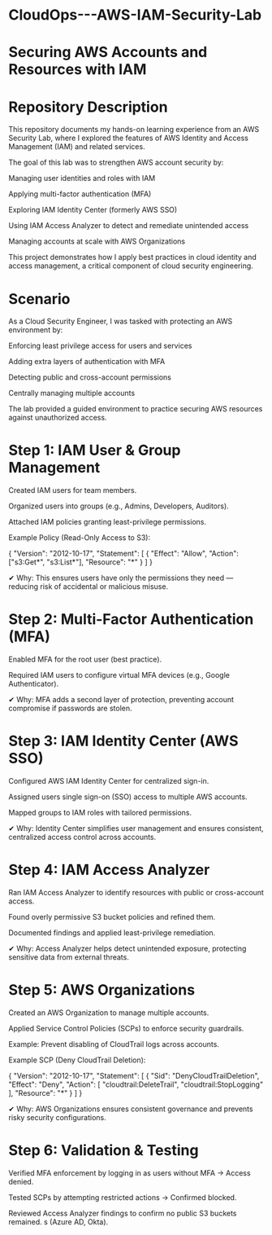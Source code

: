# CloudOps---AWS-IAM-Security-Lab
# Securing AWS Accounts and Resources with IAM

# Repository Description

This repository documents my hands-on learning experience from an AWS Security Lab, where I explored the features of AWS Identity and Access Management (IAM) and related services.

The goal of this lab was to strengthen AWS account security by:

Managing user identities and roles with IAM

Applying multi-factor authentication (MFA)

Exploring IAM Identity Center (formerly AWS SSO)

Using IAM Access Analyzer to detect and remediate unintended access

Managing accounts at scale with AWS Organizations

This project demonstrates how I apply best practices in cloud identity and access management, a critical component of cloud security engineering.

# Scenario

As a Cloud Security Engineer, I was tasked with protecting an AWS environment by:

Enforcing least privilege access for users and services

Adding extra layers of authentication with MFA

Detecting public and cross-account permissions

Centrally managing multiple accounts

The lab provided a guided environment to practice securing AWS resources against unauthorized access.

# Step 1: IAM User & Group Management

Created IAM users for team members.

Organized users into groups (e.g., Admins, Developers, Auditors).

Attached IAM policies granting least-privilege permissions.

Example Policy (Read-Only Access to S3):

{
  "Version": "2012-10-17",
  "Statement": [
    {
      "Effect": "Allow",
      "Action": ["s3:Get*", "s3:List*"],
      "Resource": "*"
    }
  ]
}


✔ Why: This ensures users have only the permissions they need — reducing risk of accidental or malicious misuse.

# Step 2: Multi-Factor Authentication (MFA)

Enabled MFA for the root user (best practice).

Required IAM users to configure virtual MFA devices (e.g., Google Authenticator).

✔ Why: MFA adds a second layer of protection, preventing account compromise if passwords are stolen.

# Step 3: IAM Identity Center (AWS SSO)

Configured AWS IAM Identity Center for centralized sign-in.

Assigned users single sign-on (SSO) access to multiple AWS accounts.

Mapped groups to IAM roles with tailored permissions.

✔ Why: Identity Center simplifies user management and ensures consistent, centralized access control across accounts.

# Step 4: IAM Access Analyzer

Ran IAM Access Analyzer to identify resources with public or cross-account access.

Found overly permissive S3 bucket policies and refined them.

Documented findings and applied least-privilege remediation.

✔ Why: Access Analyzer helps detect unintended exposure, protecting sensitive data from external threats.

# Step 5: AWS Organizations

Created an AWS Organization to manage multiple accounts.

Applied Service Control Policies (SCPs) to enforce security guardrails.

Example: Prevent disabling of CloudTrail logs across accounts.

Example SCP (Deny CloudTrail Deletion):

{
  "Version": "2012-10-17",
  "Statement": [
    {
      "Sid": "DenyCloudTrailDeletion",
      "Effect": "Deny",
      "Action": [
        "cloudtrail:DeleteTrail",
        "cloudtrail:StopLogging"
      ],
      "Resource": "*"
    }
  ]
}


✔ Why: AWS Organizations ensures consistent governance and prevents risky security configurations.

# Step 6: Validation & Testing

Verified MFA enforcement by logging in as users without MFA → Access denied.

Tested SCPs by attempting restricted actions → Confirmed blocked.

Reviewed Access Analyzer findings to confirm no public S3 buckets remained.
s (Azure AD, Okta).
